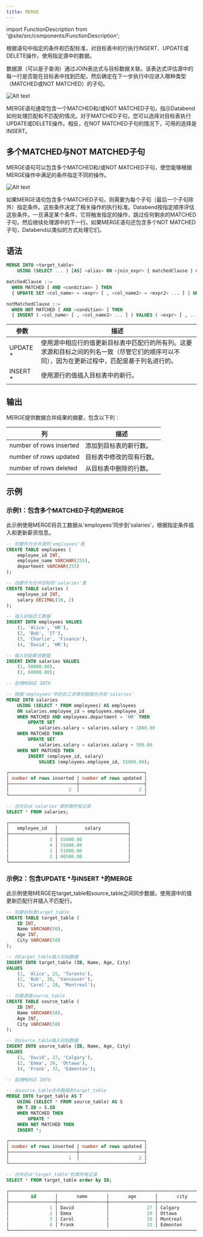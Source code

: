 ```yaml
---
title: MERGE
---
```


import FunctionDescription from '@site/src/components/FunctionDescription';

<FunctionDescription description="引入或更新：v1.2.241"/>

根据语句中指定的条件和匹配标准，对目标表中的行执行INSERT、UPDATE或DELETE操作，使用指定源中的数据。

数据源（可以是子查询）通过JOIN表达式与目标数据关联。该表达式评估源中的每一行是否能在目标表中找到匹配，然后确定在下一步执行中应进入哪种类型（MATCHED或NOT MATCHED）的子句。

![Alt text](/img/sql/merge-into-single-clause.jpeg)

MERGE语句通常包含一个MATCHED和/或NOT MATCHED子句，指示Databend如何处理匹配和不匹配的情况。对于MATCHED子句，您可以选择对目标表执行UPDATE或DELETE操作。相反，在NOT MATCHED子句的情况下，可用的选择是INSERT。

## 多个MATCHED与NOT MATCHED子句

MERGE语句可以包含多个MATCHED和/或NOT MATCHED子句，使您能够根据MERGE操作中满足的条件指定不同的操作。

![Alt text](/img/sql/merge-into-multi-clause.jpeg)

如果MERGE语句包含多个MATCHED子句，则需要为每个子句（最后一个子句除外）指定条件。这些条件决定了相关操作的执行标准。Databend按指定顺序评估这些条件。一旦满足某个条件，它将触发指定的操作，跳过任何剩余的MATCHED子句，然后继续处理源中的下一行。如果MERGE语句还包含多个NOT MATCHED子句，Databend以类似的方式处理它们。

## 语法

```sql
MERGE INTO <target_table>
    USING (SELECT ... ) [AS] <alias> ON <join_expr> { matchedClause | notMatchedClause } [ ... ]

matchedClause ::=
  WHEN MATCHED [ AND <condition> ] THEN
  { UPDATE SET <col_name> = <expr> [ , <col_name2> = <expr2> ... ] | UPDATE * | DELETE }

notMatchedClause ::=
  WHEN NOT MATCHED [ AND <condition> ] THEN
  { INSERT ( <col_name> [ , <col_name2> ... ] ) VALUES ( <expr> [ , ... ] ) | INSERT * }
```

| 参数      | 描述                                                                                                                                                                                                                                                                                                   |
| --------- | ------------------------------------------------------------------------------------------------------------------------------------------------------------------------------------------------------------------------------------------------------------------------------------------------------------- |
| UPDATE \* | 使用源中相应行的值更新目标表中匹配行的所有列。这要求源和目标之间的列名一致（尽管它们的顺序可以不同），因为在更新过程中，匹配是基于列名进行的。 |
| INSERT \* | 使用源行的值插入目标表中的新行。                                                                                                                                                                                                                                      |

## 输出

MERGE提供数据合并结果的摘要，包含以下列：

| 列                        | 描述                                          |
| ----------------------- | ---------------------------------------------------- |
| number of rows inserted | 添加到目标表的新行数。         |
| number of rows updated  | 目标表中修改的现有行数。 |
| number of rows deleted  | 从目标表中删除的行数。         |

## 示例

### 示例1：包含多个MATCHED子句的MERGE

此示例使用MERGE将员工数据从'employees'同步到'salaries'，根据指定条件插入和更新薪资信息。

```sql
-- 创建作为合并源的'employees'表
CREATE TABLE employees (
    employee_id INT,
    employee_name VARCHAR(255),
    department VARCHAR(255)
);

-- 创建作为合并目标的'salaries'表
CREATE TABLE salaries (
    employee_id INT,
    salary DECIMAL(10, 2)
);

-- 插入初始员工数据
INSERT INTO employees VALUES
    (1, 'Alice', 'HR'),
    (2, 'Bob', 'IT'),
    (3, 'Charlie', 'Finance'),
    (4, 'David', 'HR');

-- 插入初始薪资数据
INSERT INTO salaries VALUES
    (1, 50000.00),
    (2, 60000.00);

-- 启用MERGE INTO

-- 根据'employees'中的员工详情将数据合并到'salaries'
MERGE INTO salaries
    USING (SELECT * FROM employees) AS employees
    ON salaries.employee_id = employees.employee_id
    WHEN MATCHED AND employees.department = 'HR' THEN
        UPDATE SET
            salaries.salary = salaries.salary + 1000.00
    WHEN MATCHED THEN
        UPDATE SET
            salaries.salary = salaries.salary + 500.00
    WHEN NOT MATCHED THEN
        INSERT (employee_id, salary)
            VALUES (employees.employee_id, 55000.00);

┌──────────────────────────────────────────────────┐
│ number of rows inserted │ number of rows updated │
├─────────────────────────┼────────────────────────┤
│                      2  │                      2 │
└──────────────────────────────────────────────────┘

-- 合并后从'salaries'表检索所有记录
SELECT * FROM salaries;

┌────────────────────────────────────────────┐
│   employee_id   │          salary          │
├─────────────────┼──────────────────────────┤
│               3 │ 55000.00                 │
│               4 │ 55000.00                 │
│               1 │ 51000.00                 │
│               2 │ 60500.00                 │
└────────────────────────────────────────────┘
```

### 示例2：包含UPDATE \*与INSERT \*的MERGE

此示例使用MERGE在target_table和source_table之间同步数据，使用源中的值更新匹配行并插入不匹配行。

```sql
-- 创建目标表target_table
CREATE TABLE target_table (
    ID INT,
    Name VARCHAR(50),
    Age INT,
    City VARCHAR(50)
);

-- 向target_table插入初始数据
INSERT INTO target_table (ID, Name, Age, City)
VALUES
    (1, 'Alice', 25, 'Toronto'),
    (2, 'Bob', 30, 'Vancouver'),
    (3, 'Carol', 28, 'Montreal');

-- 创建源表source_table
CREATE TABLE source_table (
    ID INT,
    Name VARCHAR(50),
    Age INT,
    City VARCHAR(50)
);

-- 向source_table插入初始数据
INSERT INTO source_table (ID, Name, Age, City)
VALUES
    (1, 'David', 27, 'Calgary'),
    (2, 'Emma', 29, 'Ottawa'),
    (4, 'Frank', 32, 'Edmonton');

-- 启用MERGE INTO

-- 从source_table合并数据到target_table
MERGE INTO target_table AS T
    USING (SELECT * FROM source_table) AS S
    ON T.ID = S.ID
    WHEN MATCHED THEN
        UPDATE *
    WHEN NOT MATCHED THEN
    INSERT *;

┌──────────────────────────────────────────────────┐
│ number of rows inserted │ number of rows updated │
├─────────────────────────┼────────────────────────┤
│                      1  │                      2 │
└──────────────────────────────────────────────────┘

-- 合并后从'target_table'检索所有记录
SELECT * FROM target_table order by ID;

┌─────────────────────────────────────────────────────────────────────────┐
│        id       │       name       │       age       │       city       │
├─────────────────┼──────────────────┼─────────────────┼──────────────────┤
│               1 │ David            │              27 │ Calgary          │
│               2 │ Emma             │              29 │ Ottawa           │
│               3 │ Carol            │              28 │ Montreal         │
│               4 │ Frank            │              32 │ Edmonton         │
└─────────────────────────────────────────────────────────────────────────┘
```